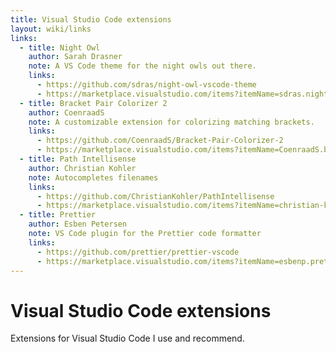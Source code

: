 ```yaml
---
title: Visual Studio Code extensions
layout: wiki/links
links:
  - title: Night Owl
    author: Sarah Drasner
    note: A VS Code theme for the night owls out there.
    links:
      - https://github.com/sdras/night-owl-vscode-theme
      - https://marketplace.visualstudio.com/items?itemName=sdras.night-owl
  - title: Bracket Pair Colorizer 2
    author: CoenraadS
    note: A customizable extension for colorizing matching brackets.
    links:
      - https://github.com/CoenraadS/Bracket-Pair-Colorizer-2
      - https://marketplace.visualstudio.com/items?itemName=CoenraadS.bracket-pair-colorizer-2
  - title: Path Intellisense
    author: Christian Kohler
    note: Autocompletes filenames
    links:
      - https://github.com/ChristianKohler/PathIntellisense
      - https://marketplace.visualstudio.com/items?itemName=christian-kohler.path-intellisense
  - title: Prettier
    author: Esben Petersen
    note: VS Code plugin for the Prettier code formatter
    links:
      - https://github.com/prettier/prettier-vscode
      - https://marketplace.visualstudio.com/items?itemName=esbenp.prettier-vscode
---
```


# Visual Studio Code extensions

Extensions for Visual Studio Code I use and recommend.

